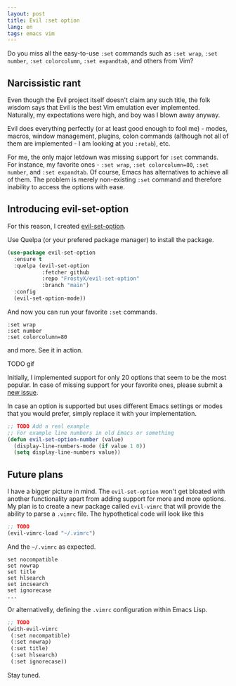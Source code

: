 ```yaml
---
layout: post
title: Evil :set option
lang: en
tags: emacs vim
---
```


Do you miss all the easy-to-use `:set` commands such as `:set wrap`,
`:set number`, `:set colorcolumn`, `:set expandtab`, and others from
Vim?

## Narcissistic rant

Even though the Evil project itself doesn't claim any such title, the
folk wisdom says that Evil is the best Vim emulation ever
implemented. Naturally, my expectations were high, and boy was I blown
away anyway.

Evil does everything perfectly (or at least good enough to fool me) -
modes, macros, window management, plugins, colon commands (although
not all of them are implemented - I am looking at you `:retab`), etc.

For me, the only major letdown was missing support for `:set`
commands. For instance, my favorite ones - `:set wrap`,
`:set colorcolumn=80`, `:set number`, and `:set expandtab`. Of course,
Emacs has alternatives to achieve all of them. The problem is merely
non-existing `:set` command and therefore inability to access the
options with ease.

## Introducing evil-set-option

For this reason, I created [evil-set-option][github].

Use Quelpa (or your prefered package manager) to install the package.

```lisp
(use-package evil-set-option
  :ensure t
  :quelpa (evil-set-option
           :fetcher github
           :repo "FrostyX/evil-set-option"
           :branch "main")
  :config
  (evil-set-option-mode))
```

And now you can run your favorite `:set` commands.

```
:set wrap
:set number
:set colorcolumn=80
```

and more. See it in action.

TODO gif

Initially, I implemented support for only 20 options that seem to be
the most popular. In case of missing support for your favorite ones,
please submit a [new issue][issues].

In case an option is supported but uses different Emacs settings or
modes that you would prefer, simply replace it with your
implementation.

```lisp
;; TODO Add a real example
;; For example line numbers in old Emacs or something
(defun evil-set-option-number (value)
  (display-line-numbers-mode (if value 1 0))
  (setq display-line-numbers value))
```

## Future plans

I have a bigger picture in mind. The `evil-set-option` won't get
bloated with another functionality apart from adding support for more
and more options. My plan is to create a new package called
`evil-vimrc` that will provide the ability to parse a `.vimrc`
file. The hypothetical code will look like this

```lisp
;; TODO
(evil-vimrc-load "~/.vimrc")
```

And the `~/.vimrc` as expected.

```
set nocompatible
set nowrap
set title
set hlsearch
set incsearch
set ignorecase
...
```

Or alternativelly, defining the `.vimrc` configuration within Emacs
Lisp.

```lisp
;; TODO
(with-evil-vimrc
 (:set nocompatible)
 (:set nowrap)
 (:set title)
 (:set hlsearch)
 (:set ignorecase))
```

Stay tuned.

[evil]: #
[vim]: #
[github]: https://github.com/FrostyX/evil-set-option
[issues]: #
